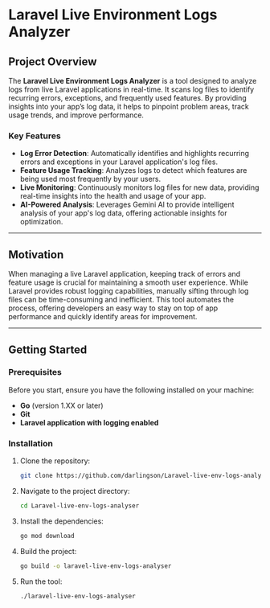 # Laravel Live Environment Logs Analyzer

## **Project Overview**

The **Laravel Live Environment Logs Analyzer** is a tool designed to analyze logs from live Laravel applications in real-time. It scans log files to identify recurring errors, exceptions, and frequently used features. By providing insights into your app’s log data, it helps to pinpoint problem areas, track usage trends, and improve performance.

### **Key Features**

- **Log Error Detection**: Automatically identifies and highlights recurring errors and exceptions in your Laravel application's log files.
- **Feature Usage Tracking**: Analyzes logs to detect which features are being used most frequently by your users.
- **Live Monitoring**: Continuously monitors log files for new data, providing real-time insights into the health and usage of your app.
- **AI-Powered Analysis**: Leverages Gemini AI to provide intelligent analysis of your app's log data, offering actionable insights for optimization.

---

## **Motivation**

When managing a live Laravel application, keeping track of errors and feature usage is crucial for maintaining a smooth user experience. While Laravel provides robust logging capabilities, manually sifting through log files can be time-consuming and inefficient. This tool automates the process, offering developers an easy way to stay on top of app performance and quickly identify areas for improvement.

---

## **Getting Started**

### **Prerequisites**
Before you start, ensure you have the following installed on your machine:

- **Go** (version 1.XX or later)
- **Git**
- **Laravel application with logging enabled**

### **Installation**

1. Clone the repository:
   ```bash
   git clone https://github.com/darlingson/Laravel-live-env-logs-analyser.git
   ```
2. Navigate to the project directory:
   ```bash
   cd Laravel-live-env-logs-analyser
   ```
3. Install the dependencies:
   ```bash
   go mod download
   ```
4. Build the project:
   ```bash
   go build -o laravel-live-env-logs-analyser
   ```
5. Run the tool:
   ```bash
   ./laravel-live-env-logs-analyser
   ```
